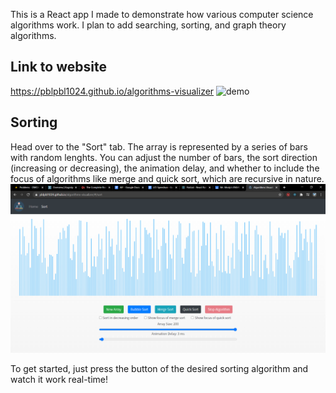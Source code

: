 This is a React app I made to demonstrate how various computer science algorithms work. I plan to add searching, sorting, and graph theory algorithms.

## Link to website
https://pblpbl1024.github.io/algorithms-visualizer
![demo](https://github.com/pblpbl1024/algorithms-visualizer/blob/main/screenshots/demo.gif)

## Sorting
Head over to the "Sort" tab. The array is represented by a series of bars with random lenghts. 
You can adjust the number of bars, the sort direction (increasing or decreasing), the animation delay, and whether to include the focus of algorithms like merge and quick sort, which are recursive in nature.
![menu](https://github.com/pblpbl1024/algorithms-visualizer/blob/main/screenshots/sort.png)

To get started, just press the button of the desired sorting algorithm and watch it work real-time!
